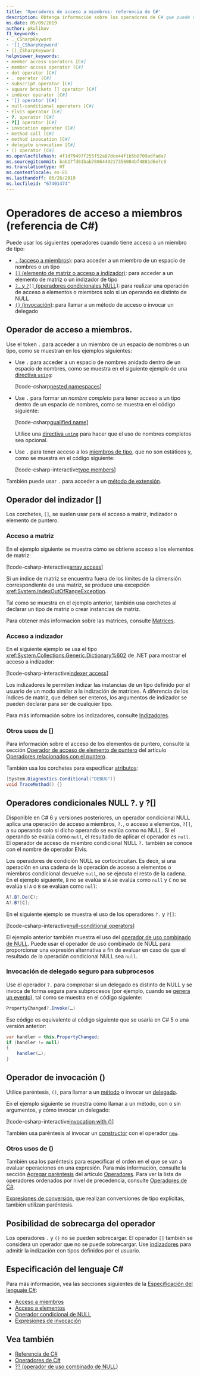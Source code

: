 ```yaml
---
title: 'Operadores de acceso a miembros: referencia de C#'
description: Obtenga información sobre los operadores de C# que puede usar para acceder a los miembros de tipos.
ms.date: 05/09/2019
author: pkulikov
f1_keywords:
- ._CSharpKeyword
- '[]_CSharpKeyword'
- ()_CSharpKeyword
helpviewer_keywords:
- member access operators [C#]
- member access operator [C#]
- dot operator [C#]
- . operator [C#]
- subscript operator [C#]
- square brackets [] operator [C#]
- indexer operator [C#]
- '[] operator [C#]'
- null-conditional operators [C#]
- Elvis operator [C#]
- ?. operator [C#]
- ?[] operator [C#]
- invocation operator [C#]
- method call [C#]
- method invocation [C#]
- delegate invocation [C#]
- () operator [C#]
ms.openlocfilehash: 4f1d79497f255f52a87dce44f1b5b8709adfada7
ms.sourcegitcommit: bab17fd81bab7886449217356084bf4881d6e7c8
ms.translationtype: HT
ms.contentlocale: es-ES
ms.lasthandoff: 06/26/2019
ms.locfileid: "67401474"
---
```

# <a name="member-access-operators-c-reference"></a>Operadores de acceso a miembros (referencia de C#)

Puede usar los siguientes operadores cuando tiene acceso a un miembro de tipo:

- [`.` (acceso a miembros)](#member-access-operator-): para acceder a un miembro de un espacio de nombres o un tipo
- [`[]` (elemento de matriz o acceso a indizador)](#indexer-operator-): para acceder a un elemento de matriz o un indizador de tipo
- [`?.` y `?[]` (operadores condicionales NULL)](#null-conditional-operators--and-): para realizar una operación de acceso a elementos o miembros solo si un operando es distinto de NULL
- [`()` (invocación)](#invocation-operator-): para llamar a un método de acceso o invocar un delegado

## <a name="member-access-operator-"></a>Operador de acceso a miembros.

Use el token `.` para acceder a un miembro de un espacio de nombres o un tipo, como se muestran en los ejemplos siguientes:

- Use `.` para acceder a un espacio de nombres anidado dentro de un espacio de nombres, como se muestra en el siguiente ejemplo de una [directiva `using`](../keywords/using-directive.md):

  [!code-csharp[nested namespaces](~/samples/csharp/language-reference/operators/MemberAccessOperators.cs#NestedNamespace)]

- Use `.` para formar un *nombre completo* para tener acceso a un tipo dentro de un espacio de nombres, como se muestra en el código siguiente:

  [!code-csharp[qualified name](~/samples/csharp/language-reference/operators/MemberAccessOperators.cs#QualifiedName)]

  Utilice una [directiva `using`](../keywords/using-directive.md) para hacer que el uso de nombres completos sea opcional.

- Use `.` para tener acceso a los [miembros de tipo](../../programming-guide/classes-and-structs/index.md#members), que no son estáticos y, como se muestra en el código siguiente:

  [!code-csharp-interactive[type members](~/samples/csharp/language-reference/operators/MemberAccessOperators.cs#TypeMemberAccess)]

También puede usar `.` para acceder a un [método de extensión](../../programming-guide/classes-and-structs/extension-methods.md).

## <a name="indexer-operator-"></a>Operador del indizador []

Los corchetes, `[]`, se suelen usar para el acceso a matriz, indizador o elemento de puntero.

### <a name="array-access"></a>Acceso a matriz

En el ejemplo siguiente se muestra cómo se obtiene acceso a los elementos de matriz:

[!code-csharp-interactive[array access](~/samples/csharp/language-reference/operators/MemberAccessOperators.cs#Arrays)]

Si un índice de matriz se encuentra fuera de los límites de la dimensión correspondiente de una matriz, se produce una excepción <xref:System.IndexOutOfRangeException>.

Tal como se muestra en el ejemplo anterior, también usa corchetes al declarar un tipo de matriz o crear instancias de matriz.

Para obtener más información sobre las matrices, consulte [Matrices](../../programming-guide/arrays/index.md).

### <a name="indexer-access"></a>Acceso a indizador

En el siguiente ejemplo se usa el tipo <xref:System.Collections.Generic.Dictionary%602> de .NET para mostrar el acceso a indizador:

[!code-csharp-interactive[indexer access](~/samples/csharp/language-reference/operators/MemberAccessOperators.cs#Indexers)]

Los indizadores le permiten indizar las instancias de un tipo definido por el usuario de un modo similar a la indización de matrices. A diferencia de los índices de matriz, que deben ser enteros, los argumentos de indizador se pueden declarar para ser de cualquier tipo.

Para más información sobre los indizadores, consulte [Indizadores](../../programming-guide/indexers/index.md).

### <a name="other-usages-of-"></a>Otros usos de []

Para información sobre el acceso de los elementos de puntero, consulte la sección [Operador de acceso de elemento de puntero](pointer-related-operators.md#pointer-element-access-operator-) del artículo [Operadores relacionados con el puntero](pointer-related-operators.md).

También usa los corchetes para especificar [atributos](../../programming-guide/concepts/attributes/index.md):

```csharp
[System.Diagnostics.Conditional("DEBUG")]
void TraceMethod() {}
```

## <a name="null-conditional-operators--and-"></a>Operadores condicionales NULL ?. y ?[]

Disponible en C# 6 y versiones posteriores, un operador condicional NULL aplica una operación de acceso a miembros, `?.`, o acceso a elementos, `?[]`, a su operando solo si dicho operando se evalúa como no NULL. Si el operando se evalúa como `null`, el resultado de aplicar el operador es `null`. El operador de acceso de miembro condicional NULL `?.` también se conoce con el nombre de operador Elvis.

Los operadores de condición NULL se cortocircuitan. Es decir, si una operación en una cadena de la operación de acceso a elementos o miembros condicional devuelve `null`, no se ejecuta el resto de la cadena. En el ejemplo siguiente, `B` no se evalúa si `A` se evalúa como `null` y `C` no se evalúa si `A` o `B` se evalúan como `null`:

```csharp
A?.B?.Do(C);
A?.B?[C];
```

En el siguiente ejemplo se muestra el uso de los operadores `?.` y `?[]`:

[!code-csharp-interactive[null-conditional operators](~/samples/csharp/language-reference/operators/MemberAccessOperators.cs#NullConditional)]

El ejemplo anterior también muestra el uso del [operador de uso combinado de NULL](null-coalescing-operator.md). Puede usar el operador de uso combinado de NULL para proporcionar una expresión alternativa a fin de evaluar en caso de que el resultado de la operación condicional NULL sea `null`.

### <a name="thread-safe-delegate-invocation"></a>Invocación de delegado seguro para subprocesos

Use el operador `?.` para comprobar si un delegado es distinto de NULL y se invoca de forma segura para subprocesos (por ejemplo, cuando se [genera un evento](../../../standard/events/how-to-raise-and-consume-events.md)), tal como se muestra en el código siguiente:

```csharp
PropertyChanged?.Invoke(…)
```

Ese código es equivalente al código siguiente que se usaría en C# 5 o una versión anterior:

```csharp
var handler = this.PropertyChanged;
if (handler != null)
{
    handler(…);
}
```

## <a name="invocation-operator-"></a>Operador de invocación ()

Utilice paréntesis, `()`, para llamar a un [método](../../programming-guide/classes-and-structs/methods.md) o invocar un [delegado](../../programming-guide/delegates/index.md).

En el ejemplo siguiente se muestra cómo llamar a un método, con o sin argumentos, y cómo invocar un delegado:

[!code-csharp-interactive[invocation with ()](~/samples/csharp/language-reference/operators/MemberAccessOperators.cs#Invocation)]

También usa paréntesis al invocar un [constructor](../../programming-guide/classes-and-structs/constructors.md) con el operador [`new`](new-operator.md).

### <a name="other-usages-of-"></a>Otros usos de ()

También usa los paréntesis para especificar el orden en el que se van a evaluar operaciones en una expresión. Para más información, consulte la sección [Agregar paréntesis](../../programming-guide/statements-expressions-operators/operators.md#adding-parentheses) del artículo [Operadores](../../programming-guide/statements-expressions-operators/operators.md). Para ver la lista de operadores ordenados por nivel de precedencia, consulte [Operadores de C#](index.md).

[Expresiones de conversión](type-testing-and-conversion-operators.md#cast-operator-), que realizan conversiones de tipo explícitas, también utilizan paréntesis.

## <a name="operator-overloadability"></a>Posibilidad de sobrecarga del operador

Los operadores `.` y `()` no se pueden sobrecargar. El operador `[]` también se considera un operador que no se puede sobrecargar. Use [indizadores](../../programming-guide/indexers/index.md) para admitir la indización con tipos definidos por el usuario.

## <a name="c-language-specification"></a>Especificación del lenguaje C#

Para más información, vea las secciones siguientes de la [Especificación del lenguaje C#](~/_csharplang/spec/introduction.md):

- [Acceso a miembros](~/_csharplang/spec/expressions.md#member-access)
- [Acceso a elementos](~/_csharplang/spec/expressions.md#element-access)
- [Operador condicional de NULL](~/_csharplang/spec/expressions.md#null-conditional-operator)
- [Expresiones de invocación](~/_csharplang/spec/expressions.md#invocation-expressions)

## <a name="see-also"></a>Vea también

- [Referencia de C#](../index.md)
- [Operadores de C#](index.md)
- [?? (operador de uso combinado de NULL)](null-coalescing-operator.md)
